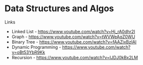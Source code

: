# Data Structures and Algos

Links 
- Linked List - https://www.youtube.com/watch?v=Hj_rA0dhr2I
- Graph - https://www.youtube.com/watch?v=tWVWeAqZ0WU
- Binary Tree - https://www.youtube.com/watch?v=fAAZixBzIAI
- Dynamic Programming - https://www.youtube.com/watch?v=oBt53YbR9Kk
- Recursion - https://www.youtube.com/watch?v=IJDJ0kBx2LM
